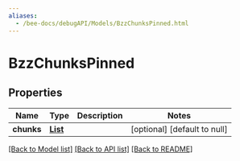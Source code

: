 ```yaml
---
aliases:
  - /bee-docs/debugAPI/Models/BzzChunksPinned.html
---
```

# BzzChunksPinned
## Properties

Name | Type | Description | Notes
------------ | ------------- | ------------- | -------------
**chunks** | [**List**](BzzChunksPinned_chunks.html) |  | [optional] [default to null]

[[Back to Model list]](../README.html#documentation-for-models) [[Back to API list]](../README.html#documentation-for-api-endpoints) [[Back to README]](../README.html)
